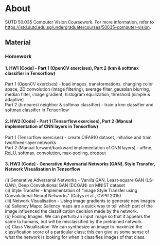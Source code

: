 # About
SUTD 50.035 Computer Vision Coursework. For more information, refer to https://istd.sutd.edu.sg/undergraduate/courses/50035-computer-vision.

## Material
### Homework
#### 1. HW1 [Code] - Part 1 (OpenCV exercises), Part 2 (knn & softmax classifier in Tensorflow) 
Part 1 (OpenCV exercises) - load images, transformations, changing color space, 2D convolution (image filtering), average filter, gaussian blurring, median filter, image gradient, histogram equilization, threshold (simple & adaptive)  
Part 2 (k-nearest neighbor & softmax classifier) - train a knn classifier and softmax classifier in Tensorflow

#### 2. HW2 [Code] - Part 1 (Tensorflow exercises), Part 2 (Manual implementation of CNN layers in Tensorflow)
Part 1 (Tensorflow exercises) - create CIFAR10 dataset, initialise and train two/three-layer networks  
Part 2 (Manual forward/backward implementation of CNN layers) - affine, ReLU, softmax, convolution, max-pooling, dropout 

#### 3. HW3 [Code] - Generative Adversarial Networks (GAN), Style Transfer, Network Visualisation in Tensorflow
(i) Generative Adversarial Networks - Vanilla GAN, Least-square GAN (LS-GAN), Deep Convolutional GAN (DCGAN) on MNIST dataset    
(ii) Style Transfer - Implementation of "Image Style Transfer using Convolutional Neural Networks" (Gatys et al., CVPR 2015)  
(iii) Network Visualisation - Using image gradients to generate new images  
    (a) Saliency Maps: Saliency maps are a quick way to tell which part of the image influenced the classification decision made by the network.  
    (b) Fooling Images: We can perturb an input image so that it appears the same to humans, but will be misclassified by the pretrained network.  
    (c) Class Visualization: We can synthesize an image to maximize the classification score of a particular class; this can give us some sense of what the network is looking for when it classifies images of that class.  
